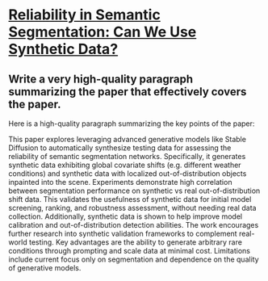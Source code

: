 # [Reliability in Semantic Segmentation: Can We Use Synthetic Data?](https://arxiv.org/abs/2312.09231)

## Write a very high-quality paragraph summarizing the paper that effectively covers the paper.

 Here is a high-quality paragraph summarizing the key points of the paper:

This paper explores leveraging advanced generative models like Stable Diffusion to automatically synthesize testing data for assessing the reliability of semantic segmentation networks. Specifically, it generates synthetic data exhibiting global covariate shifts (e.g. different weather conditions) and synthetic data with localized out-of-distribution objects inpainted into the scene. Experiments demonstrate high correlation between segmentation performance on synthetic vs real out-of-distribution shift data. This validates the usefulness of synthetic data for initial model screening, ranking, and robustness assessment, without needing real data collection. Additionally, synthetic data is shown to help improve model calibration and out-of-distribution detection abilities. The work encourages further research into synthetic validation frameworks to complement real-world testing. Key advantages are the ability to generate arbitrary rare conditions through prompting and scale data at minimal cost. Limitations include current focus only on segmentation and dependence on the quality of generative models.

